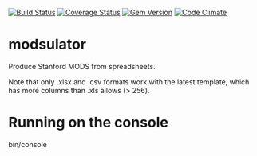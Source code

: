 [![Build Status](https://travis-ci.org/sul-dlss/modsulator.svg?branch=master)](https://travis-ci.org/sul-dlss/modsulator) [![Coverage Status](https://coveralls.io/repos/sul-dlss/modsulator/badge.png)](https://coveralls.io/r/sul-dlss/modsulator) [![Gem Version](https://badge.fury.io/rb/modsulator.svg)](http://badge.fury.io/rb/modsulator) [![Code Climate](https://codeclimate.com/github/sul-dlss/modsulator/badges/gpa.svg)](https://codeclimate.com/github/sul-dlss/modsulator)

# modsulator
Produce Stanford MODS from spreadsheets.

Note that only .xlsx and .csv formats work with the latest template, which has more columns than
.xls allows (> 256).

# Running on the console

  bin/console
